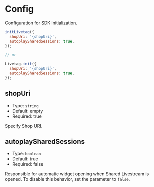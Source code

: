 # Config

Configuration for SDK initialization.

```javascript
initLivetag({
  shopUri: '{shopUri}',
  autoplaySharedSessions: true,
});

// or

Livetag.init({
  shopUri: '{shopUri}',
  autoplaySharedSessions: true,
});
```

## shopUri

- Type: `string`
- Default: empty
- Required: true

Specify Shop URI.

## autoplaySharedSessions

- Type: `boolean`
- Default: true
- Required: false

Responsible for automatic widget opening when Shared Livestream is opened. To disable this behavior, set the parameter to `false`.
